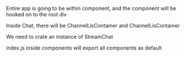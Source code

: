 Entire app is going to be within <App /> component, and the component will be hooked on to the root div

Inside Chat, there will be ChannelLisContainer and ChannelLisContainer

We need to crate an instance of StreamChat

index.js inside components will export all components as default
